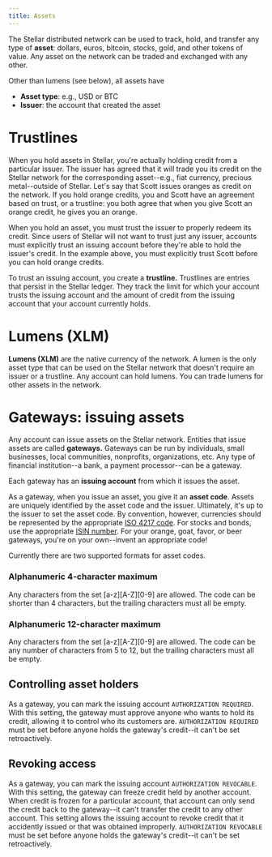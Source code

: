 ```yaml
---
title: Assets
---
```


The Stellar distributed network can be used to track, hold, and transfer any type of **asset**: dollars, euros, bitcoin, stocks, gold, and other tokens of value. Any asset on the network can be traded and exchanged with any other. 

Other than lumens (see below), all assets have 
- **Asset type**: e.g., USD or BTC
- **Issuer**: the account that created the asset 

# Trustlines
When you hold assets in Stellar, you're actually holding credit from a particular issuer. The issuer has agreed that it
will trade you its credit on the Stellar network for the corresponding asset--e.g., fiat currency, precious metal--outside
of Stellar. Let's say that Scott issues oranges as credit on the network. If you hold orange credits, you and Scott have an agreement based on trust, or a trustline: you both agree that when you give Scott an orange credit, he gives you an orange.

When you hold an asset, you must trust the issuer to properly redeem its credit. Since users of Stellar will not want to
trust just any issuer, accounts must explicitly trust an issuing account before they're able to hold the issuer's credit. In the example above, you must explicitly trust Scott before you can hold orange credits.

To trust an issuing account, you create a **trustline.** Trustlines are entries that persist in the Stellar ledger. They
track the limit for which your account trusts the issuing account and the amount of credit from the issuing account that your account currently holds.

# Lumens (XLM)
**Lumens (XLM)** are the native currency of the network. A lumen is the only asset type that can be used on the Stellar network that doesn't require an issuer or a trustline.
Any account can hold lumens. You can trade lumens for other assets in the network.


# Gateways: issuing assets
Any account can issue assets on the Stellar network. Entities that issue assets are called **gateways.** Gateways can be
run by individuals, small businesses, local communities, nonprofits, organizations, etc. Any type of financial institution--a bank, a payment processor--can be a gateway.

Each gateway has an **issuing account** from which it issues the asset. 

As a gateway, when you issue an asset, you give it an **asset code**. Assets are uniquely identified by the asset code and the issuer.
Ultimately, it's up to the issuer to set the asset code. By convention, however, currencies should be represented by the
appropriate [ISO 4217 code](https://en.wikipedia.org/wiki/ISO_4217). For stocks and bonds, use the appropriate [ISIN number](https://en.wikipedia.org/wiki/International_Securities_Identification_Number).
For your orange, goat, favor, or beer gateways, you're on your own--invent an appropriate code!

Currently there are two supported formats for asset codes.

### Alphanumeric 4-character maximum
Any characters from the set [a-z][A-Z][0-9] are allowed. The code can be shorter than 4 characters, but the trailing characters must all be empty.

### Alphanumeric 12-character maximum
Any characters from the set [a-z][A-Z][0-9] are allowed. The code can be any number of characters from 5 to 12, but the trailing characters must all be empty.


## Controlling asset holders
As a gateway, you can mark the issuing account `AUTHORIZATION REQUIRED`. With this setting, the gateway must approve anyone
who wants to hold its credit, allowing it to control who its customers are. `AUTHORIZATION REQUIRED` must be set before anyone holds the gateway's credit--it can't be set retroactively.

## Revoking access
As a gateway, you can mark the issuing account `AUTHORIZATION REVOCABLE`. With this setting, the gateway can freeze credit
held by another account. When credit is frozen for a particular account, that account can only send the credit back to the gateway--it can't transfer the credit to any other account.
This setting allows the issuing account to revoke credit that it accidently issued or that was obtained improperly. `AUTHORIZATION REVOCABLE` must be set before anyone holds the gateway's credit--it can't be set retroactively.








